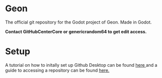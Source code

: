# Geon
The official git repository for the Godot project of Geon.
Made in Godot.

**Contact GitHubCenterCore or genericrandom64 to get edit access.**


# Setup
 A tutorial on how to initally set up Github Desktop can be found [here ](https://github.com/GitHubCenterCore/Centercore/wiki/Github-Desktop---Installation,-Setup,-and-Usage)and a guide to accessing a repository can be found [here.](https://github.com/GitHubCenterCore/Centercore/wiki/Accessing-an-existing-repo)
